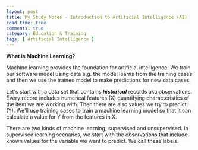 ```yaml
---
layout: post
title: My Study Notes - Introduction to Artificial Intelligence (AI)
read_time: true  
comments: true
category: Education & Training
tags: [ Artificial Intelligence ]
---
```


**What is Machine Learning?**

Machine learning provides the foundation for artificial intelligence. We train our software model using data e.g. the model learns from the training cases and then we use the trained model to make predictions for new data cases.

Let's start with a data set that contains ***historical*** records aka observations. Every record includes numerical features (X) quantifying characteristics of the item we are working with. 
Then there are also values we try to predict: (Y). We'll use training cases to train a machine learning model so that it can calculate a value for Y from the features in X.

There are two kinds of machine learning, supervised and unsupervised. In supervised learning scenarios, we start with the observations that include known values for the variable we want to predict. We call these labels.



